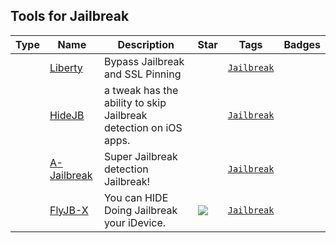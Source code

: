 
## Tools for Jailbreak

| Type | Name | Description | Star | Tags | Badges |
| --- | --- | --- | --- | --- | --- |
||[Liberty](https://yaluJailbreak.net/liberty/)|Bypass Jailbreak and SSL Pinning||[`Jailbreak`](/categorize/tags/Jailbreak.md)||
||[HideJB](http://cydia.saurik.com/package/com.thuthuatjb.hidejb/)|a tweak has the ability to skip Jailbreak detection on iOS apps.||[`Jailbreak`](/categorize/tags/Jailbreak.md)||
||[A-Jailbreak](https://www.ios-repo-updates.com/repository/baw-repo/package/com.rpgfarm.a-Jailbreak/)|Super Jailbreak detection Jailbreak!||[`Jailbreak`](/categorize/tags/Jailbreak.md)||
||[FlyJB-X](https://github.com/XsF1re/FlyJB-X)|You can HIDE Doing Jailbreak your iDevice.|![](https://img.shields.io/github/stars/XsF1re/FlyJB-X?label=%20)|[`Jailbreak`](/categorize/tags/Jailbreak.md)||


